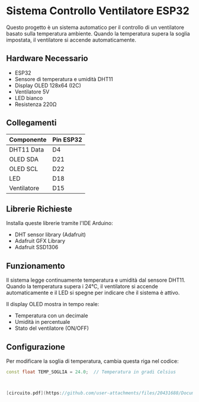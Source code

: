 # Sistema Controllo Ventilatore ESP32

Questo progetto è un sistema automatico per il controllo di un ventilatore basato sulla temperatura ambiente. Quando la temperatura supera la soglia impostata, il ventilatore si accende automaticamente.

## Hardware Necessario
- ESP32
- Sensore di temperatura e umidità DHT11
- Display OLED 128x64 (I2C)
- Ventilatore 5V
- LED bianco
- Resistenza 220Ω

## Collegamenti
| Componente         | Pin ESP32 |
|--------------------|-----------|
| DHT11 Data         | D4        |
| OLED SDA           | D21       |
| OLED SCL           | D22       |
| LED                | D18       |
| Ventilatore        | D15       |

## Librerie Richieste
Installa queste librerie tramite l'IDE Arduino:
- DHT sensor library (Adafruit)
- Adafruit GFX Library
- Adafruit SSD1306

## Funzionamento
Il sistema legge continuamente temperatura e umidità dal sensore DHT11. Quando la temperatura supera i 24°C, il ventilatore si accende automaticamente e il LED si spegne per indicare che il sistema è attivo.

Il display OLED mostra in tempo reale:
- Temperatura con un decimale
- Umidità in percentuale
- Stato del ventilatore (ON/OFF)

## Configurazione
Per modificare la soglia di temperatura, cambia questa riga nel codice:
```cpp
const float TEMP_SOGLIA = 24.0;  // Temperatura in gradi Celsius



[circuito.pdf](https://github.com/user-attachments/files/20431688/Documento.senza.titolo.pdf)


